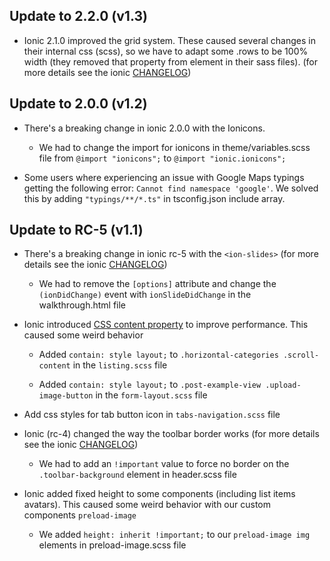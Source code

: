 ## Update to 2.2.0 (v1.3)
- Ionic 2.1.0 improved the grid system. These caused several changes in their internal css (scss), so we have to adapt some .rows to be 100% width (they removed that property from <ion-row> element in their sass files). (for more details see the ionic [CHANGELOG](https://github.com/driftyco/ionic/blob/master/CHANGELOG.md#features-1))

## Update to 2.0.0 (v1.2)
- There's a breaking change in ionic 2.0.0 with the Ionicons.
	- We had to change the import for ionicons in theme/variables.scss file from `@import "ionicons";` to `@import "ionic.ionicons";`


- Some users where experiencing an issue with Google Maps typings getting the following error: `Cannot find namespace 'google'`. We solved this by adding `"typings/**/*.ts"` in tsconfig.json include array.



## Update to RC-5 (v1.1)
- There's a breaking change in ionic rc-5 with the `<ion-slides>` (for more details see the ionic [CHANGELOG](https://github.com/driftyco/ionic/blob/master/CHANGELOG.md#slides))

	- We had to remove the `[options]` attribute and change the `(ionDidChange)` event with `ionSlideDidChange` in the walkthrough.html file

- Ionic introduced [CSS content property](https://developer.mozilla.org/en-US/docs/Web/CSS/contain) to improve performance. This caused some weird behavior

	- Added `contain: style layout;` to `.horizontal-categories .scroll-content` in the `listing.scss` file

	- Added `contain: style layout;` to `.post-example-view .upload-image-button` in the `form-layout.scss` file

- Add css styles for tab button icon in `tabs-navigation.scss` file

- Ionic (rc-4) changed the way the toolbar border works (for more details see the ionic [CHANGELOG](https://github.com/driftyco/ionic/blob/master/CHANGELOG.md#toolbar))

	- We had to add an `!important` value to force no border on the `.toolbar-background` element in header.scss file

- Ionic added fixed height to some components (including list items avatars). This caused some weird behavior with our custom components `preload-image`

	- We added `height: inherit !important;` to our `preload-image img` elements in preload-image.scss file
